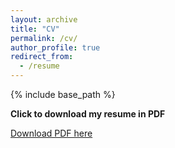```yaml
---
layout: archive
title: "CV"
permalink: /cv/
author_profile: true
redirect_from:
  - /resume
---
```


{% include base_path %}

**Click to download my resume in PDF**

[Download PDF here](http://zixiaof/zixiao.github.io/files/Resume.git.pdf)
